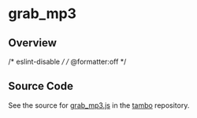 # grab_mp3

## Overview

/* eslint-disable */
/* @formatter:off */



## Source Code

See the source for [grab_mp3.js](https://github.com/phetsims/tambo/blob/main/sounds/grab_mp3.js) in the [tambo](https://github.com/phetsims/tambo) repository.
